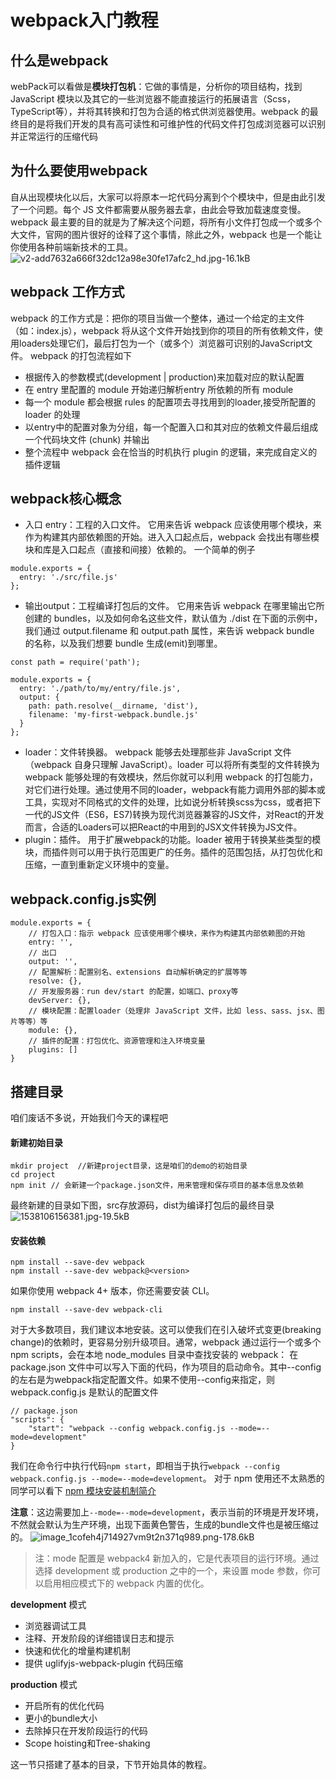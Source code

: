 # webpack入门教程

## 什么是webpack
webPack可以看做是**模块打包机**：它做的事情是，分析你的项目结构，找到 JavaScript 模块以及其它的一些浏览器不能直接运行的拓展语言（Scss，TypeScript等），并将其转换和打包为合适的格式供浏览器使用。webpack 的最终目的是将我们开发的具有高可读性和可维护性的代码文件打包成浏览器可以识别并正常运行的压缩代码

## 为什么要使用webpack
自从出现模块化以后，大家可以将原本一坨代码分离到个个模块中，但是由此引发了一个问题。每个 JS 文件都需要从服务器去拿，由此会导致加载速度变慢。webpack 最主要的目的就是为了解决这个问题，将所有小文件打包成一个或多个大文件，官网的图片很好的诠释了这个事情，除此之外，webpack 也是一个能让你使用各种前端新技术的工具。
![v2-add7632a666f32dc12a98e30fe17afc2_hd.jpg-16.1kB](http://static.zybuluo.com/only-twj520Q/5o287y068psqdhew66nr4agd/v2-add7632a666f32dc12a98e30fe17afc2_hd.jpg)

## webpack 工作方式
webpack 的工作方式是：把你的项目当做一个整体，通过一个给定的主文件（如：index.js），webpack 将从这个文件开始找到你的项目的所有依赖文件，使用loaders处理它们，最后打包为一个（或多个）浏览器可识别的JavaScript文件。
webpack 的打包流程如下

* 根据传入的参数模式(development | production)来加载对应的默认配置
* 在 entry 里配置的 module 开始递归解析entry 所依赖的所有 module
* 每一个 module 都会根据 rules 的配置项去寻找用到的loader,接受所配置的 loader 的处理
* 以entry中的配置对象为分组，每一个配置入口和其对应的依赖文件最后组成一个代码块文件 (chunk) 并输出
* 整个流程中 webpack 会在恰当的时机执行 plugin 的逻辑，来完成自定义的插件逻辑

## webpack核心概念
- 入口 entry：工程的入口文件。
它用来告诉 webpack 应该使用哪个模块，来作为构建其内部依赖图的开始。进入入口起点后，webpack 会找出有哪些模块和库是入口起点（直接和间接）依赖的。
一个简单的例子
```
module.exports = {
  entry: './src/file.js'
};
```
- 输出output：工程编译打包后的文件。
它用来告诉 webpack 在哪里输出它所创建的 bundles，以及如何命名这些文件，默认值为 ./dist
在下面的示例中，我们通过 output.filename 和 output.path 属性，来告诉 webpack bundle 的名称，以及我们想要 bundle 生成(emit)到哪里。
```
const path = require('path');

module.exports = {
  entry: './path/to/my/entry/file.js',
  output: {
    path: path.resolve(__dirname, 'dist'),
    filename: 'my-first-webpack.bundle.js'
  }
};
```
- loader：文件转换器。
webpack 能够去处理那些非 JavaScript 文件（webpack 自身只理解 JavaScript）。loader 可以将所有类型的文件转换为 webpack 能够处理的有效模块，然后你就可以利用 webpack 的打包能力，对它们进行处理。通过使用不同的loader，webpack有能力调用外部的脚本或工具，实现对不同格式的文件的处理，比如说分析转换scss为css，或者把下一代的JS文件（ES6，ES7)转换为现代浏览器兼容的JS文件，对React的开发而言，合适的Loaders可以把React的中用到的JSX文件转换为JS文件。
- plugin：插件。
用于扩展webpack的功能。loader 被用于转换某些类型的模块，而插件则可以用于执行范围更广的任务。插件的范围包括，从打包优化和压缩，一直到重新定义环境中的变量。

## webpack.config.js实例
```
module.exports = {
    // 打包入口：指示 webpack 应该使用哪个模块，来作为构建其内部依赖图的开始
    entry: '',
    // 出口
    output: '',
    // 配置解析：配置别名、extensions 自动解析确定的扩展等等
    resolve: {},
    // 开发服务器：run dev/start 的配置，如端口、proxy等
    devServer: {},
    // 模块配置：配置loader（处理非 JavaScript 文件，比如 less、sass、jsx、图片等等）等
    module: {},
    // 插件的配置：打包优化、资源管理和注入环境变量
    plugins: []
}
```

## 搭建目录
咱们废话不多说，开始我们今天的课程吧
#### 新建初始目录
```
mkdir project  //新建project目录，这是咱们的demo的初始目录
cd project
npm init // 会新建一个package.json文件，用来管理和保存项目的基本信息及依赖
```
最终新建的目录如下图，src存放源码，dist为编译打包后的最终目录
![1538106156381.jpg-19.5kB](http://static.zybuluo.com/only-twj520Q/br36co26c55uh2gg4dvg9zle/1538106156381.jpg)
#### 安装依赖
```
npm install --save-dev webpack
npm install --save-dev webpack@<version>
```
如果你使用 webpack 4+ 版本，你还需要安装 CLI。
```
npm install --save-dev webpack-cli
```
对于大多数项目，我们建议本地安装。这可以使我们在引入破坏式变更(breaking change)的依赖时，更容易分别升级项目。通常，webpack 通过运行一个或多个 npm scripts，会在本地 node_modules 目录中查找安装的 webpack：
在 package.json 文件中可以写入下面的代码，作为项目的启动命令。其中--config的左右是为webpack指定配置文件。如果不使用--config来指定，则webpack.config.js 是默认的配置文件
```
// package.json
"scripts": {
    "start": "webpack --config webpack.config.js --mode=--mode=development"
}
```
我们在命令行中执行代码```npm start```，即相当于执行```webpack --config webpack.config.js --mode=--mode=development```。
对于 npm 使用还不太熟悉的同学可以看下
[npm 模块安装机制简介](http://www.ruanyifeng.com/blog/2016/01/npm-install.html)

**注意**：这边需要加上```--mode=--mode=development```，表示当前的环境是开发环境，不然就会默认为生产环境，出现下面黄色警告，生成的bundle文件也是被压缩过的。
![image_1cofeh4j714927vm9t2n371q989.png-178.6kB](http://static.zybuluo.com/only-twj520Q/xuvaoexqashynfy2r7vpwggq/image_1cofeh4j714927vm9t2n371q989.png)
>注：mode 配置是 webpack4 新加入的，它是代表项目的运行环境。通过选择 development 或 production 之中的一个，来设置 mode 参数，你可以启用相应模式下的 webpack 内置的优化。

**development** 模式

* 浏览器调试工具
* 注释、开发阶段的详细错误日志和提示
* 快速和优化的增量构建机制
* 提供 uglifyjs-webpack-plugin 代码压缩

**production** 模式

* 开启所有的优化代码
* 更小的bundle大小
* 去除掉只在开发阶段运行的代码
* Scope hoisting和Tree-shaking

这一节只搭建了基本的目录，下节开始具体的教程。
